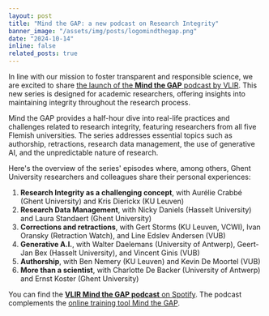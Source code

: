 ```yaml
---
layout: post
title: "Mind the GAP: a new podcast on Research Integrity"
banner_image: "/assets/img/posts/logomindthegap.png"
date: "2024-10-14"
inline: false
related_posts: true
---
```


In line with our mission to foster transparent and responsible science, we are excited to share [the launch of the **Mind the GAP** podcast by VLIR](https://www.ugent.be/en/news-events/podcast-mind-the-gap-research-integrity.htm). This new series is designed for academic researchers, offering insights into maintaining integrity throughout the research process.

Mind the GAP provides a half-hour dive into real-life practices and challenges related to research integrity, featuring researchers from all five Flemish universities. The series addresses essential topics such as authorship, retractions, research data management, the use of generative AI, and the unpredictable nature of research.

Here's the overview of the series' episodes where, among others, Ghent University researchers and colleagues share their personal experiences:

1. **Research Integrity as a challenging concept**, with Aurélie Crabbé (Ghent University) and Kris Dierickx (KU Leuven)
2. **Research Data Management**, with Nicky Daniels (Hasselt University) and Laura Standaert (Ghent University)
3. **Corrections and retractions**, with Gert Storms (KU Leuven, VCWI), Ivan Oransky (Retraction Watch), and Line Edslev Andersen (VUB)
4. **Generative A.I.**, with Walter Daelemans (University of Antwerp), Geert-Jan Bex (Hasselt University), and Vincent Ginis (VUB)
5. **Authorship**, with Ben Nemery (KU Leuven) and Kevin De Moortel (VUB)
6. **More than a scientist**, with Charlotte De Backer (University of Antwerp) and Ernst Koster (Ghent University)

You can find the [**VLIR Mind the GAP podcast** on Spotify](https://open.spotify.com/show/7fv32Wfg92fbDAlAFsazj8?si=fa256c30104a4888).
The podcast complements the [online training tool Mind the GAP](https://onderzoektips.ugent.be/en/tips/00002012/).

